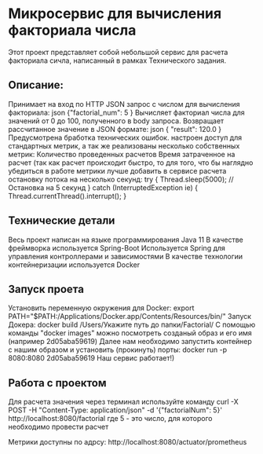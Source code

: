 # Микросервис для вычисления факториала числа
Этот проект представляет собой небольшой сервис для расчета факториала сичла, написанный в рамках Технического задания.
## Описание:
Принимает на вход по HTTP JSON запрос с числом для вычисления факториала: json {"factorial_num": 5 }
Вычисляет факториал числа для значений от 0 до 100, полученного в body запроса.
Возвращает рассчитанное значение в JSON формате: json { "result": 120.0 }
Предусмотрена бработка технических ошибок.
настроен доступ для стандартных метрик, а так же реализованы несколько собственных метрик:
Количество проведенных расчетов
Время затраченное на расчет (так как расчет происходит быстро, то для того, что бы наглядно убедиться в работе метрики 
лучше добавить в сервисе расчета остановку потока на несколько секунд:
try {
Thread.sleep(5000); // Остановка на 5 секунд
} catch (InterruptedException ie) {
Thread.currentThread().interrupt();
}

## Технические детали
Весь проект написан на языке программирования Java 11
В качестве фреймворка используется Spring-Boot
Используется Spring для управления контроллерами и зависимостями
В качестве технологии контейнеризации используется Docker

## Запуск проета
Установить переменную окружения для Docker:
export PATH="$PATH:/Applications/Docker.app/Contents/Resources/bin/"
Запуск Докера:
docker build  /Users/Укажите путь до папки/Factorial/
С помощью команды "docker images" можно посмотреть созданый образ и его имя
(например 2d05aba59619)
Далее нам необходимо запустить контейнер с нашим образом и установить (прокинуть) порты: 
docker run -p 8080:8080 2d05aba59619
Наш сервис работает!)

## Работа с проектом
Для расчета значения через терминал используйте команду
curl -X POST -H "Content-Type: application/json" -d '{"factorialNum": 5}' http://localhost:8080/factorial
где 5 - это число, для которого необходимо провести расчет

Метрики доступны по адрсу:
http://localhost:8080/actuator/prometheus




